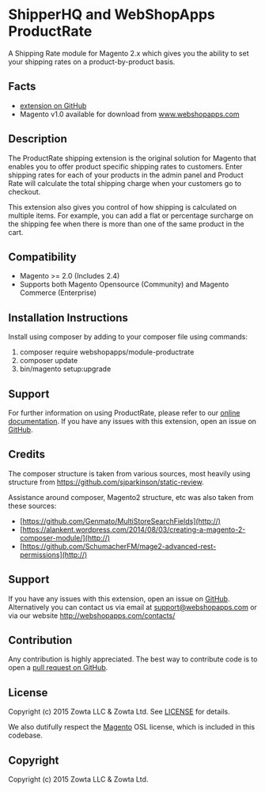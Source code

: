 # ShipperHQ and WebShopApps ProductRate

A Shipping Rate module for Magento 2.x which gives you the ability to set your shipping rates on a product-by-product basis.

Facts
-----
- [extension on GitHub](https://github.com/webshopapps/module-productrate)
- Magento v1.0 available for download from www.webshopapps.com

Description
-----------
The ProductRate shipping extension is the original solution for Magento that enables you to offer product specific shipping rates to customers. Enter shipping rates for each of your products in the admin panel and Product Rate will calculate the total shipping charge when your customers go to checkout.

This extension also gives you control of how shipping is calculated on multiple items. For example, you can add a flat or percentage surcharge on the shipping fee when there is more than one of the same product in the cart.

Compatibility
-------------
- Magento >= 2.0 (Includes 2.4)
- Supports both Magento Opensource (Community) and Magento Commerce (Enterprise)

Installation Instructions
-------------------------
Install using composer by adding to your composer file using commands:

1. composer require webshopapps/module-productrate
2. composer update
3. bin/magento setup:upgrade

Support
-------
For further information on using ProductRate, please refer to our [online documentation](https://docs.shipperhq.com/category/webshopapps-extensions/product-rate/).
If you have any issues with this extension, open an issue on [GitHub](https://github.com/webshopapps/module-productrate/issues).


Credits
---------
The composer structure is taken from various sources, most heavily using structure from https://github.com/sjparkinson/static-review.

Assistance around composer, Magento2 structure, etc was also taken from these sources:

* [https://github.com/Genmato/MultiStoreSearchFields](http://)
* [https://alankent.wordpress.com/2014/08/03/creating-a-magento-2-composer-module/](http://)
* [https://github.com/SchumacherFM/mage2-advanced-rest-permissions](http://)

Support
-------
If you have any issues with this extension, open an issue on [GitHub](https://github.com/webshopapps/module-productrate/issues).
Alternatively you can contact us via email at support@webshopapps.com or via our website http://webshopapps.com/contacts/

Contribution
------------
Any contribution is highly appreciated. The best way to contribute code is to open a [pull request on GitHub](https://help.github.com/articles/using-pull-requests).

License
-------
Copyright (c) 2015 Zowta LLC & Zowta Ltd. See [LICENSE][] for
details.

We also dutifully respect the [Magento][] OSL license, which is included in this codebase.


[license]: LICENSE.md
[magento]: Magento2_LICENSE.md

Copyright
---------
Copyright (c) 2015 Zowta LLC & Zowta Ltd.